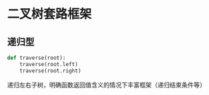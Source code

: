 # 二叉树套路框架
## 递归型
```python
def traverse(root):
    traverse(root.left)
    traverse(root.right)

```
递归左右子树，明确函数返回值含义的情况下丰富框架（递归结束条件等）